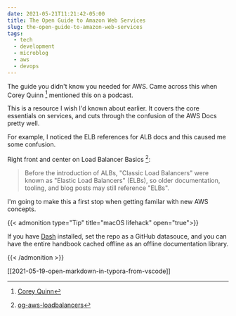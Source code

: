 ```yaml
---
date: 2021-05-21T11:21:42-05:00
title: The Open Guide to Amazon Web Services
slug: the-open-guide-to-amazon-web-services
tags:
  - tech
  - development
  - microblog
  - aws
  - devops
---
```


The guide you didn't know you needed for AWS.
Came across this when Corey Quinn [^QuinnyPig] mentioned this on a podcast.

This is a resource I wish I'd known about earlier. It covers the core essentials on services, and cuts through the confusion of the AWS Docs pretty well.

For example, I noticed the ELB references for ALB docs and this caused me some confusion.

Right front and center on Load Balancer Basics [^loadbalancers]:

> Before the introduction of ALBs, "Classic Load Balancers" were known as "Elastic Load Balancers" (ELBs), so older documentation, tooling, and blog posts may still reference "ELBs".

I'm going to make this a first stop when getting familar with new AWS concepts.

{{< admonition type="Tip" title="macOS lifehack" open="true">}}

If you have [Dash](https://kapeli.com/dash) installed, set the repo as a GitHub datasouce, and you can have the entire handbook cached offline as an offline documentation library.

{{< /admonition >}}

[^loadbalancers]: [og-aws-loadbalancers](https://github.com/open-guides/og-aws#load-balancer-basics)
[^QuinnyPig]: [Corey Quinn](https://twitter.com/QuinnyPig)
[^dash]: [Dash Documentation Tool for macOS](https://kapeli.com/dash)


[[2021-05-19-open-markdown-in-typora-from-vscode]]
